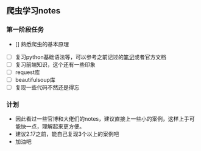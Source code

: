 
## 爬虫学习notes
### 第一阶段任务

- [] 熟悉爬虫的基本原理
- [ ] 复习python基础语法等，可以参考之前记过的[笔记](https://www.cnblogs.com/gaowenxingxing/category/1347670.html)或者官方文档
- [ ] 复习前端知识，这个还有一些印象
- [ ] request库
- [ ] beautifulsoup库
- [ ] 复现一些代码不然还是得忘

### 计划
- 因此看过一些官博和大佬们的notes，建议直接上一些小的案例，这样上手可能快一点，理解起来更方便。
- 建议2.17之前，能自己复现3个以上的案例吧
- 加油吧

